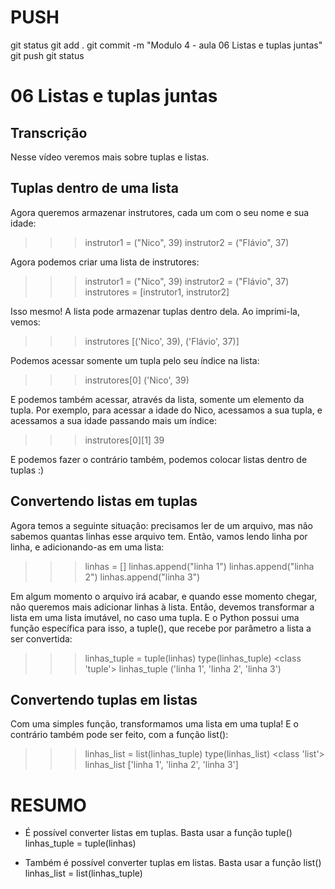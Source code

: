 
# ###################################################################################################################################################################
# ###################################################################################################################################################################
# PUSH

git status
git add .
git commit -m "Modulo 4 - aula 06 Listas e tuplas juntas"
git push
git status


# ###################################################################################################################################################################
# ###################################################################################################################################################################
# 06 Listas e tuplas juntas

## Transcrição

Nesse vídeo veremos mais sobre tuplas e listas.

## Tuplas dentro de uma lista

Agora queremos armazenar instrutores, cada um com o seu nome e sua idade:

>>> instrutor1 = ("Nico", 39)
>>> instrutor2 = ("Flávio", 37)

Agora podemos criar uma lista de instrutores:

>>> instrutor1 = ("Nico", 39)
>>> instrutor2 = ("Flávio", 37)
>>> instrutores = [instrutor1, instrutor2]

Isso mesmo! A lista pode armazenar tuplas dentro dela. Ao imprimi-la, vemos:

>>> instrutores
[('Nico', 39), ('Flávio', 37)]

Podemos acessar somente um tupla pelo seu índice na lista:

>>> instrutores[0]
('Nico', 39)

E podemos também acessar, através da lista, somente um elemento da tupla. Por exemplo, para acessar a idade do Nico, acessamos a sua tupla, e acessamos a sua idade passando mais um índice:

>>> instrutores[0][1]
39

E podemos fazer o contrário também, podemos colocar listas dentro de tuplas :)


## Convertendo listas em tuplas

Agora temos a seguinte situação: precisamos ler de um arquivo, mas não sabemos quantas linhas esse arquivo tem. Então, vamos lendo linha por linha, e adicionando-as em uma lista:

>>> linhas = []
>>> linhas.append("linha 1")
>>> linhas.append("linha 2")
>>> linhas.append("linha 3")

Em algum momento o arquivo irá acabar, e quando esse momento chegar, não queremos mais adicionar linhas à lista. Então, devemos transformar a lista em uma lista imutável, no caso uma tupla. E o Python possui uma função específica para isso, a tuple(), que recebe por parâmetro a lista a ser convertida:

>>> linhas_tuple = tuple(linhas)
>>> type(linhas_tuple)
<class 'tuple'>
>>> linhas_tuple
('linha 1', 'linha 2', 'linha 3')


## Convertendo tuplas em listas

Com uma simples função, transformamos uma lista em uma tupla! E o contrário também pode ser feito, com a função list():

>>> linhas_list = list(linhas_tuple)
>>> type(linhas_list)
<class 'list'>
>>> linhas_list
['linha 1', 'linha 2', 'linha 3']



# ###################################################################################################################################################################
# ###################################################################################################################################################################
# RESUMO

- É possível converter listas em tuplas. Basta usar a função tuple()
linhas_tuple = tuple(linhas)

- Também é possível converter tuplas em listas. Basta usar a função list()
linhas_list = list(linhas_tuple)